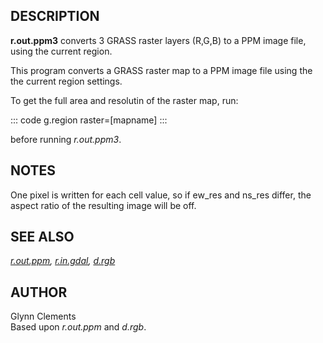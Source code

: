## DESCRIPTION

**r.out.ppm3** converts 3 GRASS raster layers (R,G,B) to a PPM image
file, using the current region.

This program converts a GRASS raster map to a PPM image file using the
the current region settings.

To get the full area and resolutin of the raster map, run:

::: code
    g.region raster=[mapname]
:::

before running *r.out.ppm3*.

## NOTES

One pixel is written for each cell value, so if ew_res and ns_res
differ, the aspect ratio of the resulting image will be off.

## SEE ALSO

*[r.out.ppm](r.out.ppm.html),* *[r.in.gdal](r.in.gdal.html),*
*[d.rgb](d.rgb.html)*

## AUTHOR

Glynn Clements\
Based upon *r.out.ppm* and *d.rgb*.
